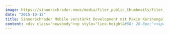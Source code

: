 ```yaml
---
image: https://sinnerschrader.news/media/filer_public_thumbnails/filer_public/d5/e4/d5e4ee42-d2df-459d-8823-8bdbc6dcc575/150929_pmhero_maximkershengolts.jpg__480x288_q85_crop_subsampling-2_upscale.jpg
date: "2015-10-12"
title: SinnerSchrader Mobile verstärkt Development mit Maxim Kershengolts
content: <div class="newsbody"><p style="line-height&#58; 20.8px;"><span class="s1">Wir heißen Maxim als neuen iOS Developer herzlich Willkommen bei SinnerSchrader Mobile. Dazu haben wir dem gebürtigen Ukrainer ein paar Fragen gestellt&#58;</span></p><h3 class="txt__leftalign" style="line-height&#58; 20.8px;"></h3><h3 class="txt__leftalign" style="line-height&#58; 20.8px;"><span class="s1">Two sentences about yourself!</span></h3><p class="p1"><span class="s1">Life is motion. So I can’t imagine myself without getting new experience, new impressions, new feelings, without doing something never done before.</span></p><h3 class="txt__leftalign"></h3><h3 class="txt__leftalign"><span class="s1">Why did you move to Berlin?</span></h3><p class="p1"><span class="s1">Germany and Berlin in particular is considered to be a scientific and technological center of Europe. So I believe that for a technical specialist every road leads to Berlin.</span></p><h3 class="txt__leftalign"><span class="s1"></span></h3><h3 class="txt__leftalign"><span class="s1">What will you do in 30 years?</span></h3><p class="p1"><span class="s1">If you want to make god laugh, tell him about your plans.</span></p><h3 class="txt__leftalign"></h3><h3 class="txt__leftalign"><span class="s1">Why do you want to work with apps?</span></h3><p class="p1"><span class="s1">App development is the most efficient compromise between science and art.</span></p><h3 class="txt__leftalign"></h3><h3 class="txt__leftalign"><span class="s1">Complete the sentence&#58; Without mobile..?</span></h3><p class="p1"><span class="s1">People would have to go everywhere with a huge backpacks carrying a PC, photo and video cameras, a game console, a boombox, a notepad with a pen, and still looking for a stationary phone every time a call needs to be made.</span></p><h3 class="txt__leftalign"></h3><h3 class="txt__leftalign"><span class="s1">And without coffee..?</span></h3><p class="p1"><span class="s1">There would be no code. That’s it. </span></p><h3 class="txt__leftalign"></h3><h3 class="txt__leftalign"><span class="s1">What is your motto?</span></h3><p class="p1"><span class="s1">You miss 100% of the shots you don't take. </span></p><h3 class="txt__leftalign"></h3><h3 class="txt__leftalign"><span class="s1">The last movie I have seen..</span></h3><p class="p1"><span class="s1">was not worth of wasting 2 hours. Even though </span><span class="s2">Schwarzenegger was playing.</span></p><h3 class="txt__leftalign"><span class="s1"></span></h3><h3 class="txt__leftalign"><span class="s1">What is you favorite song? </span></h3><p class="p1"><span class="s1">Haven't found it yet.</span></p><h3 class="txt__leftalign"><span class="s1"></span></h3><h3 class="txt__leftalign"><span class="s1">What was your first job?</span></h3><p class="p1"><span class="s1">Software developer, just as the rest of them.</span></p><h3 class="txt__leftalign"><span class="s1"></span></h3><h3 class="txt__leftalign"><span class="s1">How do you start a day?</span></h3><p class="p1"><span class="s1">With a cup of coffee. But my smartphone comes first.</span></p><h3 class="txt__leftalign"><span class="s1"></span></h3><h3 class="txt__leftalign"><span class="s1">Do you have an idol?</span></h3><p class="p1"><span class="s1">No.</span></p><h3 class="txt__leftalign"><span class="s1"></span></h3><h3 class="txt__leftalign"><span class="s1">Do you have any hobbies?</span></h3><p class="p1"><span class="s1">Numismatics, playing piano, table tennis.</span></p><h3 class="txt__leftalign"><span class="s1"></span></h3><h3 class="txt__leftalign"><span class="s1">When I´m on holidays, I…</span></h3><p class="p1"><span class="s1">can’t feel my feet because of full day walks watching around.</span></p><h3 class="txt__leftalign"></h3><h3 class="txt__leftalign"><span class="s1">What is your favorite app? </span></h3><p class="p1"><span class="s1">My favorite app is simple, but functional. Professional, but user-friendly. Having nice UI and is extremely popular. And I have yet to create it.</span></p><p><a class="news-backlink" href="/de/"><svg class="svg-ico svg-ico--arrow-left"><use xlink&#58;href="#arrow-down"></use></svg>Zurück zur Presse Übersicht</a></p></div>
---
```

